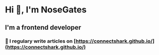 # Hi 👋, I'm NoseGates
## I'm a frontend developer

### 📝 I regulary write articles on [https://connectshark.github.io/](https://connectshark.github.io/)
